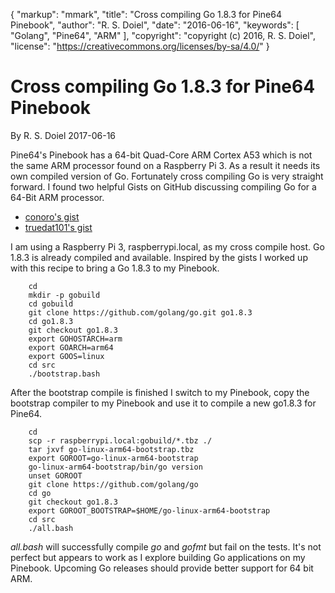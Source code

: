 {
    "markup": "mmark",
    "title": "Cross compiling Go 1.8.3 for Pine64 Pinebook",
    "author": "R. S. Doiel",
    "date": "2016-06-16",
    "keywords": [ "Golang", "Pine64", "ARM" ],
    "copyright": "copyright (c) 2016, R. S. Doiel",
    "license": "https://creativecommons.org/licenses/by-sa/4.0/"
}


# Cross compiling Go 1.8.3 for Pine64 Pinebook

By R. S. Doiel 2017-06-16

Pine64's Pinebook has a 64-bit Quad-Core ARM Cortex A53 which is 
not the same ARM processor found on a Raspberry Pi 3. As a 
result it needs its own compiled version of Go. Fortunately cross 
compiling Go is very straight forward. I found two helpful Gists
on GitHub discussing compiling Go for a 64-Bit ARM processor. 

+ [conoro's gist](https://gist.github.com/conoro/4fca191fad018b6e47922a21fab499ca)
+ [truedat101's gist](https://gist.github.com/truedat101/5898604b1f7a1ec42d65a75fa6a0b802)

I am using a Raspberry Pi 3, raspberrypi.local, as my cross compile 
host. Go 1.8.3 is already compiled and available.  Inspired by the 
gists I worked up with this recipe to bring a Go 1.8.3 to my Pinebook.

```shell
    cd
    mkdir -p gobuild
    cd gobuild
    git clone https://github.com/golang/go.git go1.8.3
    cd go1.8.3
    git checkout go1.8.3
    export GOHOSTARCH=arm
    export GOARCH=arm64
    export GOOS=linux
    cd src
    ./bootstrap.bash
```

After the bootstrap compile is finished I switch to my Pinebook,
copy the bootstrap compiler to my Pinebook and use it to compile
a new go1.8.3 for Pine64.

```shell
    cd
    scp -r raspberrypi.local:gobuild/*.tbz ./
    tar jxvf go-linux-arm64-bootstrap.tbz
    export GOROOT=go-linux-arm64-bootstrap
    go-linux-arm64-bootstrap/bin/go version
    unset GOROOT
    git clone https://github.com/golang/go
    cd go
    git checkout go1.8.3
    export GOROOT_BOOTSTRAP=$HOME/go-linux-arm64-bootstrap
    cd src
    ./all.bash
```

_all.bash_ will successfully compile _go_ and _gofmt_ but fail on 
the tests. It's not perfect but appears to work as I explore
building Go applications on my Pinebook. Upcoming Go releases should
provide better support for 64 bit ARM.
